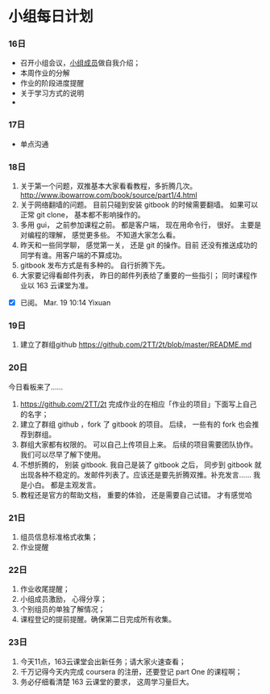 # 小组每日计划

### 16日
- 召开小组会议，[小组成员](https://github.com/YixuanBurnett/GroupManagement/blob/master/Group2/log.md)做自我介绍；
- 本周作业的分解
- 作业的阶段进度提醒
- 关于学习方式的说明
- 
### 17日
- 单点沟通

### 18日

1. 关于第一个问题，双推基本大家看看教程，多折腾几次。http://www.ibowarrow.com/book/source/part1/4.html
2. 关于网络翻墙的问题。 目前只碰到安装 gitbook 的时候需要翻墙。 如果可以正常 git clone， 基本都不影响操作的。
3. 多用 gui， 之前参加课程之前。 都是客户端， 现在用命令行， 很好。 主要是对编程的理解， 感觉更多些。 不知道大家怎么看。
4. 昨天和一些同学聊， 感觉第一关， 还是 git 的操作。目前 还没有推送成功的同学有谁。用客户端的不算成功。
5. gitbook 发布方式是有多种的。 自行折腾下先。
6. 大家要记得看邮件列表， 昨日的邮件列表给了重要的一些指引； 同时课程作业以 163 云课堂为准。  
- [x] 已阅。 Mar. 19 10:14 Yixuan

### 19日

1. 建立了群组github https://github.com/2TT/2t/blob/master/README.md 

### 20日

今日看板来了…… 

1. https://github.com/2TT/2t 完成作业的在相应「作业的项目」下面写上自己的名字；
2. 建立了群组 github ，fork 了 gitbook 的项目。 后续， 一些有的 fork 也会推荐到群组。
3. 群组大家都有权限的。 可以自己上传项目上来。 后续的项目需要团队协作。 我们可以尽早了解下使用。
4. 不想折腾的， 别装 gitbook. 我自己是装了 gitbook 之后， 同步到 gitbook 就出现各种不稳定的。发邮件列表了。应该还是要先折腾双推。补充发言…… 我是小白。 都是主观发言。
5. 教程还是官方的帮助文档， 重要的体验， 还是需要自己试错。 才有感觉哈


### 21日

1. 组员信息标准格式收集；
2. 作业提醒

### 22日

1. 作业收尾提醒；
2. 小组成员激励， 心得分享；
3. 个别组员的单独了解情况；
4. 课程登记的提前提醒。确保第二日完成所有收集。

### 23日

1. 今天11点，163云课堂会出新任务；请大家火速查看； 
2. 千万记得今天内完成 coursera 的注册，还要登记 part One 的课程啊； 
3. 务必仔细看清楚 163 云课堂的要求， 这周学习量巨大。
